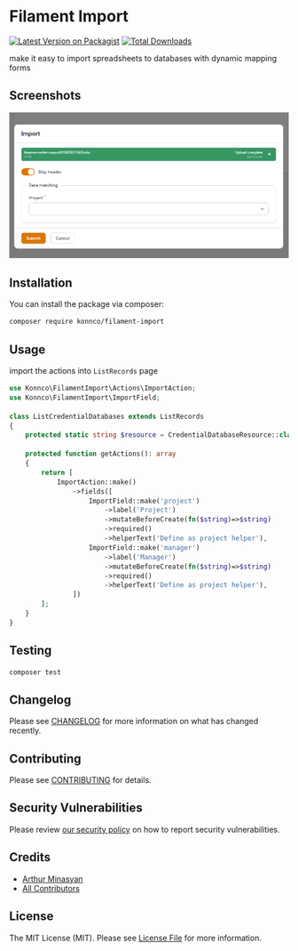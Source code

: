# Filament Import

[![Latest Version on Packagist](https://img.shields.io/packagist/v/konnco/filament-import.svg?style=flat-square)](https://packagist.org/packages/konnco/filament-import)
[![Total Downloads](https://img.shields.io/packagist/dt/konnco/filament-import.svg?style=flat-square)](https://packagist.org/packages/konnco/filament-import)
<!-- [![GitHub Tests Action Status](https://img.shields.io/github/workflow/status/konnco/filament-import/run-tests?label=tests)](https://github.com/konnco/filament-import/actions?query=workflow%3Arun-tests+branch%3Amain)
[![GitHub Code Style Action Status](https://img.shields.io/github/workflow/status/konnco/filament-import/Check%20&%20fix%20styling?label=code%20style)](https://github.com/konnco/filament-import/actions?query=workflow%3A"Check+%26+fix+styling"+branch%3Amain) -->

make it easy to import spreadsheets to databases with dynamic mapping forms

## Screenshots

![Screenshot of Login](./art/screenshot.png)

## Installation

You can install the package via composer:

```bash
composer require konnco/filament-import
```

## Usage

import the actions into `ListRecords` page

```php
use Konnco\FilamentImport\Actions\ImportAction;
use Konnco\FilamentImport\ImportField;

class ListCredentialDatabases extends ListRecords
{
    protected static string $resource = CredentialDatabaseResource::class;

    protected function getActions(): array
    {
        return [
            ImportAction::make()
                ->fields([
                    ImportField::make('project')
                        ->label('Project')
                        ->mutateBeforeCreate(fn($string)=>$string)
                        ->required()
                        ->helperText('Define as project helper'),
                    ImportField::make('manager')
                        ->label('Manager')
                        ->mutateBeforeCreate(fn($string)=>$string)
                        ->required()
                        ->helperText('Define as project helper'),
                ])
        ];
    }
}
```

## Testing

```bash
composer test
```

## Changelog

Please see [CHANGELOG](CHANGELOG.md) for more information on what has changed recently.

## Contributing

Please see [CONTRIBUTING](https://github.com/konnco/.github/blob/main/CONTRIBUTING.md) for details.

## Security Vulnerabilities

Please review [our security policy](../../security/policy) on how to report security vulnerabilities.

## Credits

- [Arthur Minasyan](https://github.com/konnco)
- [All Contributors](../../contributors)

## License

The MIT License (MIT). Please see [License File](LICENSE.md) for more information.
